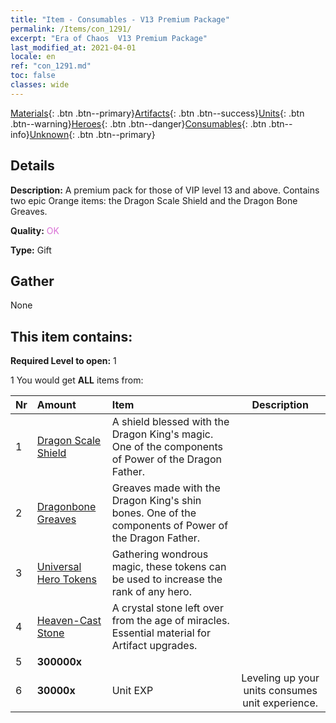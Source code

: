 ```yaml
---
title: "Item - Consumables - V13 Premium Package"
permalink: /Items/con_1291/
excerpt: "Era of Chaos  V13 Premium Package"
last_modified_at: 2021-04-01
locale: en
ref: "con_1291.md"
toc: false
classes: wide
---
```

 [Materials](/Items/){: .btn .btn--primary}[Artifacts](/Items/Artifacts/){: .btn .btn--success}[Units](/Items/Units/){: .btn .btn--warning}[Heroes](/Items/Heroes/){: .btn .btn--danger}[Consumables](/Items/Consumables/){: .btn .btn--info}[Unknown](/Items/Unknown/){: .btn .btn--primary}

## Details
 **Description:** A premium pack for those of VIP level 13 and above. Contains two epic Orange items: the Dragon Scale Shield and the Dragon Bone Greaves.

 **Quality:** <span style="color: #DA70D6">OK</span>

 **Type:** Gift

## Gather

  None

## This item contains:

 **Required Level to open:** 1

 1 You would get **ALL** items  from:

  | Nr | Amount |     Item    | Description |
  |:---|:-------|:------------|:-----------:|
  | 1 | [Dragon Scale Shield](/Items/art_144/) | A shield blessed with the Dragon King's magic. One of the components of Power of the Dragon Father. | 
  | 2 | [Dragonbone Greaves](/Items/art_145/) | Greaves made with the Dragon King's shin bones. One of the components of Power of the Dragon Father. | 
  | 3 | [Universal Hero Tokens](/Items/her_358/) | Gathering wondrous magic, these tokens can be used to increase the rank of any hero. | 
  | 4 | [Heaven-Cast Stone](/Items/art_188/) | A crystal stone left over from the age of miracles. Essential material for Artifact upgrades. | 
  | 5 |  **300000x** | <i class="fas fa-coins"/> |  | 
  | 6 |  **30000x** | Unit EXP | Leveling up your units consumes unit experience.  | 
